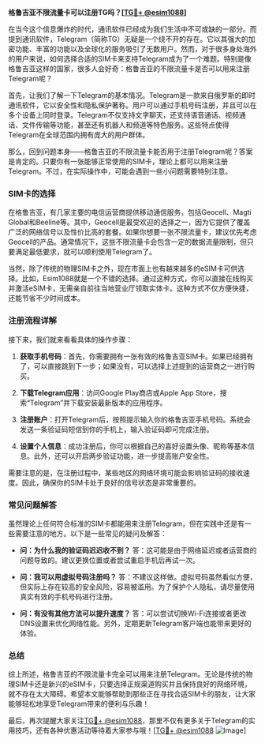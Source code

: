 **格鲁吉亚不限流量卡可以注册TG吗？[[TG💪+ @esim1088](https://t.me/s/esim1088)]**

在当今这个信息爆炸的时代，通讯软件已经成为我们生活中不可或缺的一部分。而提到通讯软件，Telegram（简称TG）无疑是一个绕不开的存在。它以其强大的加密功能、丰富的功能以及全球化的服务吸引了无数用户。然而，对于很多身处海外的用户来说，如何选择合适的SIM卡来支持Telegram成为了一个难题。特别是像格鲁吉亚这样的国家，很多人会好奇：格鲁吉亚的不限流量卡是否可以用来注册Telegram呢？

首先，让我们了解一下Telegram的基本情况。Telegram是一款来自俄罗斯的即时通讯软件，它以安全性和隐私保护著称。用户可以通过手机号码注册，并且可以在多个设备上同时登录。Telegram不仅支持文字聊天，还支持语音通话、视频通话、文件传输等功能，甚至还有机器人和频道等特色服务。这些特点使得Telegram在全球范围内拥有庞大的用户群体。

那么，回到问题本身——格鲁吉亚的不限流量卡能否用于注册Telegram呢？答案是肯定的。只要你有一张能够正常使用的SIM卡，理论上都可以用来注册Telegram。不过，在实际操作中，可能会遇到一些小问题需要特别注意。

### SIM卡的选择

在格鲁吉亚，有几家主要的电信运营商提供移动通信服务，包括Geocell、Magti Global和Beeline等。其中，Geocell是最受欢迎的选择之一，因为它提供了覆盖广泛的网络信号以及性价比高的套餐。如果你想要一张不限流量卡，建议优先考虑Geocell的产品。通常情况下，这些不限流量卡会包含一定的数据流量限制，但只要满足最低要求，就可以顺利使用Telegram了。

当然，除了传统的物理SIM卡之外，现在市面上也有越来越多的eSIM卡可供选择。比如，Esim1088就是一个不错的选择。通过这种方式，你可以直接在线购买并激活eSIM卡，无需亲自前往当地营业厅领取实体卡。这种方式不仅方便快捷，还能节省不少时间成本。

### 注册流程详解

接下来，我们就来看看具体的操作步骤：

1. **获取手机号码**：首先，你需要拥有一张有效的格鲁吉亚SIM卡。如果已经拥有了，可以直接跳到下一步；如果没有，可以选择上述提到的运营商之一进行购买。
   
2. **下载Telegram应用**：访问Google Play商店或Apple App Store，搜索“Telegram”并下载安装最新版本的应用程序。

3. **注册账户**：打开Telegram后，按照提示输入你的格鲁吉亚手机号码。系统会发送一条验证码短信到你的手机上，输入验证码即可完成注册。

4. **设置个人信息**：成功注册后，你可以根据自己的喜好设置头像、昵称等基本信息。此外，还可以开启两步验证功能，进一步提高账户安全性。

需要注意的是，在注册过程中，某些地区的网络环境可能会影响验证码的接收速度。因此，确保你的SIM卡处于良好的信号状态是非常重要的。

### 常见问题解答

虽然理论上任何符合标准的SIM卡都能用来注册Telegram，但在实践中还是有一些需要注意的地方。以下是一些常见的疑问及解答：

- **问：为什么我的验证码迟迟收不到？**
  答：这可能是由于网络延迟或者运营商的问题导致的。建议更换位置或者尝试重启手机后再试一次。

- **问：我可以用虚拟号码注册吗？**
  答：不建议这样做。虚拟号码虽然看似方便，但实际上存在较高的安全风险，容易被滥用。为了保护个人隐私，请尽量使用真实有效的手机号码进行注册。

- **问：有没有其他方法可以提升速度？**
  答：可以尝试切换Wi-Fi连接或者更改DNS设置来优化网络性能。另外，定期更新Telegram客户端也能带来更好的体验。

### 总结

综上所述，格鲁吉亚的不限流量卡完全可以用来注册Telegram。无论是传统的物理SIM卡还是新兴的eSIM卡，只要选择正规渠道购买并且保持良好的网络环境，就不存在太大障碍。希望本文能够帮助到那些正在寻找合适SIM卡的朋友，让大家能够轻松地享受Telegram带来的便利与乐趣！

最后，再次提醒大家关注[TG💪+ @esim1088](https://t.me/s/esim1088)，那里不仅有更多关于Telegram的实用技巧，还有各种优惠活动等待着大家参与哦！[[TG💪+ @esim1088](https://t.me/s/esim1088) ![Image](https://i.postimg.cc/4NQfJmqS/Snipaste-2025-05-13-00-14-12.png)]